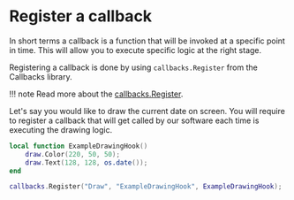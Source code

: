 # Register a callback
In short terms a callback is a function that will be invoked at a specific point
in time. This will allow you to execute specific logic at the right stage.

Registering a callback is done by using ```callbacks.Register``` from the
Callbacks library.

!!! note
	Read more about the [callbacks.Register](docs/library/callbacks/register.md).

Let's say you would like to draw the current date on screen. You will require
to register a callback that will get called by our software each time is
executing the drawing logic.

```lua
local function ExampleDrawingHook()
	draw.Color(220, 50, 50);
	draw.Text(128, 128, os.date());
end

callbacks.Register("Draw", "ExampleDrawingHook", ExampleDrawingHook);
```
